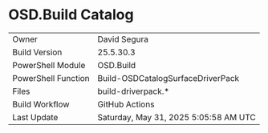 ﻿# OSD.Build Catalog

| | |
|-|-|
| Owner | David Segura |
| Build Version | 25.5.30.3 |
| PowerShell Module | OSD.Build |
| PowerShell Function | Build-OSDCatalogSurfaceDriverPack |
| Files | build-driverpack.* |
| Build Workflow | GitHub Actions |
| Last Update | Saturday, May 31, 2025 5:05:58 AM UTC |
